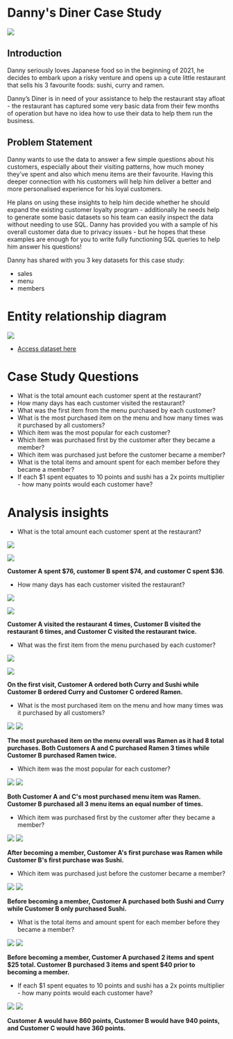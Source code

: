 
# Danny's Diner Case Study
![](https://github.com/krishnachavan01/images/blob/main/case%20study.jpg?raw=true)
## Introduction
Danny seriously loves Japanese food so in the beginning of 2021, he decides to embark upon a risky venture and opens up a cute little restaurant that sells his 3 favourite foods: sushi, curry and ramen.

Danny’s Diner is in need of your assistance to help the restaurant stay afloat - the restaurant has captured some very basic data from their few months of operation but have no idea how to use their data to help them run the business.
## Problem Statement
Danny wants to use the data to answer a few simple questions about his customers, especially about their visiting patterns, how much money they’ve spent and also which menu items are their favourite. Having this deeper connection with his customers will help him deliver a better and more personalised experience for his loyal customers.

He plans on using these insights to help him decide whether he should expand the existing customer loyalty program - additionally he needs help to generate some basic datasets so his team can easily inspect the data without needing to use SQL.
Danny has provided you with a sample of his overall customer data due to privacy issues - but he hopes that these examples are enough for you to write fully functioning SQL queries to help him answer his questions!

Danny has shared with you 3 key datasets for this case study:

- sales
- menu
- members
# Entity relationship diagram
![](https://github.com/krishnachavan01/images/blob/main/entity%20relationship.jpg?raw=true)

- [Access dataset here](https://www.db-fiddle.com/f/2rM8RAnq7h5LLDTzZiRWcd/138)

# Case Study Questions 
- What is the total amount each customer spent at the restaurant?
- How many days has each customer visited the restaurant?
- What was the first item from the menu purchased by each customer?
- What is the most purchased item on the menu and how many times was it purchased by all customers?
- Which item was the most popular for each customer?
- Which item was purchased first by the customer after they became a member?
- Which item was purchased just before the customer became a member?
- What is the total items and amount spent for each member before they became a member?
- If each $1 spent equates to 10 points and sushi has a 2x points multiplier - how many points would each customer have?

# Analysis insights

- What is the total amount each customer spent at the restaurant?

![](https://github.com/krishnachavan01/images/blob/main/q1.jpg?raw=true)

![](https://github.com/krishnachavan01/images/blob/main/s1.jpg?raw=true)

**Customer A spent $76, customer B spent $74, and customer C spent $36**.

- How many days has each customer visited the restaurant?

![](https://github.com/krishnachavan01/images/blob/main/q2.jpg?raw=true)

![](https://github.com/krishnachavan01/images/blob/main/s2.jpg?raw=true)

**Customer A visited the restaurant 4 times, Customer B visited the restaurant 6 times, and Customer C visited the restaurant twice.**

-  What was the first item from the menu purchased by each customer?

![](https://github.com/krishnachavan01/images/blob/main/q3.jpg?raw=true)

![](https://github.com/krishnachavan01/images/blob/main/s3.jpg?raw=true)

**On the first visit, Customer A ordered both Curry and Sushi while Customer B ordered Curry and Customer C ordered Ramen.**

- What is the most purchased item on the menu and how many times was it purchased by all customers?

![](https://github.com/krishnachavan01/images/blob/main/q4.jpg?raw=true)
![](https://github.com/krishnachavan01/images/blob/main/s4.jpg?raw=true)

**The most purchased item on the menu overall was Ramen as it had 8 total purchases. Both Customers A and C purchased Ramen 3 times while Customer B purchased Ramen twice.**

- Which item was the most popular for each customer?

![](https://github.com/krishnachavan01/images/blob/main/q5.jpg?raw=true)
![](https://github.com/krishnachavan01/images/blob/main/s5.jpg?raw=true)

**Both Customer A and C's most purchased menu item was Ramen. Customer B purchased all 3 menu items an equal number of times.**

- Which item was purchased first by the customer after they became a member?

![](https://github.com/krishnachavan01/images/blob/main/q6.jpg?raw=true)
![](https://github.com/krishnachavan01/images/blob/main/s6.jpg?raw=true)

**After becoming a member, Customer A's first purchase was Ramen while Customer B's first purchase was Sushi.**

- Which item was purchased just before the customer became a member?

![](https://github.com/krishnachavan01/images/blob/main/q7.jpg?raw=true)
![](https://github.com/krishnachavan01/images/blob/main/s7.jpg?raw=true)

**Before becoming a member, Customer A purchased both Sushi and Curry while Customer B only purchased Sushi.**

- What is the total items and amount spent for each member before they became a member?

![](https://github.com/krishnachavan01/images/blob/main/q8.jpg?raw=true)
![](https://github.com/krishnachavan01/images/blob/main/s8.jpg?raw=true)

**Before becoming a member, Customer A purchased 2 items and spent $25 total. Customer B purchased 3 items and spent $40 prior to becoming a member.**

- If each $1 spent equates to 10 points and sushi has a 2x points multiplier - how many points would each customer have?

![](https://github.com/krishnachavan01/images/blob/main/q9.jpg?raw=true)
![](https://github.com/krishnachavan01/images/blob/main/s9.jpg?raw=true)

**Customer A would have 860 points, Customer B would have 940 points, and Customer C would have 360 points.**


